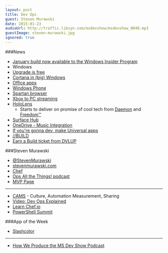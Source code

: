 ```yaml
---
layout: post
title: Dev Ops
guest: Steven Murawski
date: 2015-01-23
audioUrl: http://traffic.libsyn.com/msdevshow/msdevshow_0040.mp3
guestImage: steven-murawski.jpg
ignored: true
---
```


###News

 - [January build now available to the Windows Insider Program](http://blogs.windows.com/bloggingwindows/2015/01/23/january-build-now-available-to-the-windows-insider-program/)
 - Windows
  - [Upgrade is free](http://www.theverge.com/2015/1/21/7866679/windows-10-will-be-a-free-upgrade-for-windows-7-and-8-1-users/in/7630402)
  - [Cortana in (big) Windows](http://www.theverge.com/2015/1/21/7866741/cortana-windows-10-announced-microsoft/in/7630402)
  - [Office apps](http://www.theverge.com/2015/1/21/7865597/microsoft-office-windows-10-phones/in/7630402)
  - [Windows Phone](http://www.theverge.com/2015/1/21/7865923/microsoft-windows-10-mobile-os/in/7630402)
  - [Spartan browser](http://www.theverge.com/2015/1/21/7863331/microsoft-project-spartan-new-web-browser/in/7630402)
  - [Xbox to PC streaming](http://www.theverge.com/2015/1/21/7863147/Xbox-one-windows-10-streaming-microsoft/in/7630402)
  - [HoloLens](http://www.theverge.com/2015/1/21/7867593/microsoft-announces-windows-holographic/in/7630402)
     - Starts to deliver on promise of cool tech from
[Daemon](http://www.amazon.com/Daemon-Daniel-Suarez/dp/0451228731/ref=sr_1_1?s=books&ie=UTF8&qid=1422050033&sr=1-1&keywords=daemon+by+daniel+suarez&pebp=1422050044270&peasin=451228731&tag=ytechie-20)
and
[Freedom™](http://www.amazon.com/Freedom-TM-Daniel-Suarez/dp/0451231899?tag=ytechie-20)
  - [Surface Hub](http://www.theverge.com/2015/1/21/7867585/microsoft-surface-hub-announced/in/7630402)
  - [OneDrive - Music Integration](http://www.theverge.com/2015/1/21/7866903/microsoft-announces-music-collections-are-coming-to-onedrive/in/7630402)
  - [If you're gonna dev, make Universal apps](http://www.theverge.com/2015/1/21/7866941/windows-previews-universal-apps-for-windows-10-pcs-tablets-and-phones/in/7630402)
 - [//BUILD](http://www.buildwindows.com/)
  - [Earn a Build ticket from DVLUP](https://www.dvlup.com/Reward/6a7d5d8b-9fdb-4bd6-80e7-f4622de2aae4)

###Steven Murawski

 - [@StevenMurawski](https://twitter.com/StevenMurawski)
 - [stevenmurawski.com](http://stevenmurawski.com/)
 - [Chef](https://www.chef.io/)
 - [Ops All the Things! podcast](http://www.opsallthethings.com/)
 - [MVP Page](https://mvp.microsoft.com/en-us/mvp/Steven%20Murawski-4038230)

-------------

 - [CAMS](http://sysadvent.blogspot.com/2010/12/day-18-devops.html) - Culture, Automation Measurement, Sharing
 - [Video: Dev Ops Explained](https://www.youtube.com/watch?v=g-BF0z7eFoU#t=12)
 - [Learn Chef.io](http://learn.chef.io/)
 - [PowerShell Summit](http://powershell.org/wp/event/powershell-summit-north-america-2013/)

###App of the Week

 - [Slashcolor](http://www.windowsphone.com/s?appid=53105eee-3ee9-4f5a-b19a-6251187ddd22)

----------

 - [How We Produce the MS Dev Show Podcast](http://www.ytechie.com/2015/01/how-we-produce-the-msdevshow-podcast/)